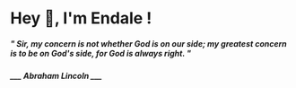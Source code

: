 <h1 title="head"> Hey 👋, I'm Endale !</h1>

**<h5><i>" Sir, my concern is not whether God is on our side; my greatest concern is to be on God's side, for God is always right. "</i></h5>**

*<b>___ Abraham Lincoln ___</b>*
